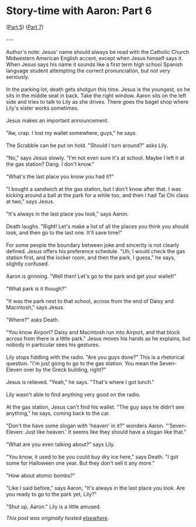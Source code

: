 # Story-time with Aaron: Part 6

<div>
<span class="Apple-style-span">(<a href="http://planspace.blogspot.com/2010/04/story-time-with-aaron-part-5.html">Part 5</a>) (<a href="http://planspace.blogspot.com/2010/09/story-time-with-aaron-part-7.html">Part 7</a>)<br><br>---<br><br></span><div><span class="Apple-style-span"><span class="Apple-style-span">Author's note: Jesus' name should always be read with the Catholic Church Midwestern American English accent, except when Jesus himself says it. When Jesus says his name it sounds like a first term high school Spanish language student attempting the correct pronunciation, but not very seriously.</span></span></div>
<div><span class="Apple-style-span"><br>In the parking lot, death gets shotgun this time. Jesus is the youngest, so he sits in the middle seat in back. Take the right window. Aaron sits on the left side and tries to talk to Lily as she drives. There goes the bagel shop where Lily's sister works sometimes.<br><br>Jesus makes an important announcement.<br><br>"Aw, crap. I lost my wallet somewhere, guys," he says.<br><br>The Scrabble can be put on hold. "Should I turn around?" asks Lily.<br><br>"No," says Jesus slowly. "I'm not even sure it's at school. Maybe I left it at the gas station? Dang. I don't know."<br><br>"What's the last place you know you had it?"<br><br>"I bought a sandwich at the gas station, but I don't know after that. I was kicking around a ball at the park for a while too, and then I had Tai Chi class at two," says Jesus.<br><br>"It's always in the last place you look," says Aaron.<br><br>Death laughs. "Right! Let's make a list of all the places you think you should look, and then go to the last one. It'll save time!"<br><br>For some people the boundary between joke and sincerity is not clearly defined. Jesus offers his preference schedule. "Uh; I would check the gas station first, and the locker room, and then the park, I guess," he says, slightly confused.<br><br>Aaron is grinning. "Well then! Let's go to the park and get your wallet!"<br><br>"What park is it though?"<br><br>"It was the park next to that school, across from the end of Daisy and Macintosh," says Jesus.<br><br>"Where?" asks Death.<br><br>"You know Airport? Daisy and Macintosh run into Airport, and that block across from there is a little park." Jesus moves his hands as he explains, but nobody in particular sees his gestures.<br><br>Lily stops fiddling with the radio. "Are you guys done?" This is a rhetorical question. "I'm just going to go to the gas station. You mean the Seven-Eleven over by the Greck building, right?"<br><br>Jesus is relieved. "Yeah," he says. "That's where I got lunch."<br><br>Lily wasn't able to find anything very good on the radio.<br><br>At the gas station, Jesus can't find his wallet. "The guy says he didn't see anything," he says, coming back to the car.<br><br>"Don't the have some slogan with 'heaven' in it?" wonders Aaron. "'Seven-Eleven: Just like heaven.' It seems like they should have a slogan like that."<br><br>"What are you even talking about?" says Lily.<br><br>"You know, it used to be you could buy dry ice here," says Death. "I got some for Halloween one year. But they don't sell it any more."<br><br>"How about atomic bombs?"<br><br>"Like I said before," says Aaron, "It's always in the last place you look. Are you ready to go to the park yet, Lily?"<br><br>"Shut up, Aaron." Lily is a little amused.</span></div>
</div>


*This post was originally hosted [elsewhere](http://planspace.blogspot.com/2010/04/story-time-with-aaron-part-6.html).*
